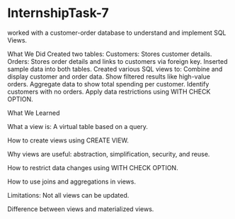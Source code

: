 # InternshipTask-7
worked with a customer-order database to understand and implement SQL Views.


What We Did
    Created two tables:
        Customers: Stores customer details.
        Orders: Stores order details and links to customers via foreign key.
    Inserted sample data into both tables.
    Created various SQL views to:
        Combine and display customer and order data.
        Show filtered results like high-value orders.
        Aggregate data to show total spending per customer.
        Identify customers with no orders.
       Apply data restrictions using WITH CHECK OPTION.



 What We Learned

   What a view is: A virtual table based on a query.

   How to create views using CREATE VIEW.

   Why views are useful: abstraction, simplification, security, and reuse.

   How to restrict data changes using WITH CHECK OPTION.

   How to use joins and aggregations in views.

   Limitations: Not all views can be updated.

   Difference between views and materialized views.
